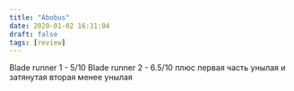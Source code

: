 ```yaml
---
title: "Abobus"
date: 2020-01-02 16:31:04
draft: false
tags: [review]
---
```


Blade runner 1 - 5/10
Blade runner 2 - 6.5/10
плюс первая часть унылая и затянутая вторая менее унылая
